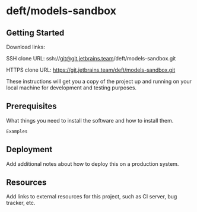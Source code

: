 # deft/models-sandbox



## Getting Started

Download links:

SSH clone URL: ssh://git@git.jetbrains.team/deft/models-sandbox.git

HTTPS clone URL: https://git.jetbrains.team/deft/models-sandbox.git



These instructions will get you a copy of the project up and running on your local machine for development and testing purposes.

## Prerequisites

What things you need to install the software and how to install them.

```
Examples
```

## Deployment

Add additional notes about how to deploy this on a production system.

## Resources

Add links to external resources for this project, such as CI server, bug tracker, etc.
